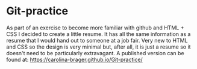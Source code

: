 # Git-practice
As part of an exercise to become more familiar with github and HTML + CSS I decided to create a little resume. 
It has all the same information as a resume that I would hand out to someone at a job fair.
Very new to HTML and CSS so the design is very minimal but, after all, it is just a resume so it doesn't need to be particularly extravagant. A published version can be found at: https://carolina-brager.github.io/Git-practice/
